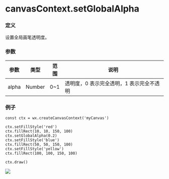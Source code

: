 <!-- https://mp.weixin.qq.com/debug/wxadoc/dev/api/canvas/set-global-alpha.html -->

canvasContext.setGlobalAlpha
============================

### 定义

设置全局画笔透明度。

### 参数

  参数    |  类型     |  范围  |  说明                     
----------|-----------|--------|---------------------------
  alpha   |  Number   |  0~1   |透明度，0 表示完全透明，1 表示完全不透明

### 例子

    const ctx = wx.createCanvasContext('myCanvas')
    
    ctx.setFillStyle('red')
    ctx.fillRect(10, 10, 150, 100)
    ctx.setGlobalAlpha(0.2)
    ctx.setFillStyle('blue')
    ctx.fillRect(50, 50, 150, 100)
    ctx.setFillStyle('yellow')
    ctx.fillRect(100, 100, 150, 100)
    
    ctx.draw()
    

![](https://mp.weixin.qq.com/debug/wxadoc/dev/image/canvas/global-alpha.png?t=201828)

